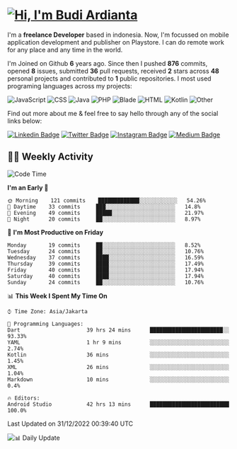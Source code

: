 # [![Hi, I'm Budi Ardianta](https://readme-typing-svg.herokuapp.com?size=24&vCenter=true&lines=%F0%9F%91%8B+Hi%2C+I'm+Budi+Ardianta+;%F0%9F%92%BB+Android+And+Web+Developer+)](https://git.io/typing-svg)

I'm a **freelance Developer** based in indonesia. Now, I'm focussed on mobile application development and publisher on Playstore. I can do remote work for any place and any time in the world.

I'm Joined on Github **6** years ago. Since then I pushed **876** commits, opened **8** issues, submitted **36** pull requests, received **2** stars across **48** personal projects and contributed to **1** public repositories.
I most used programing languages across my projects:

![JavaScript](https://img.shields.io/badge/-JavaScript-%23f1e05a?style=flat&logo=JavaScript&logoColor=white)
![CSS](https://img.shields.io/badge/-CSS-%23563d7c?style=flat&logo=CSS&logoColor=white)
![Java](https://img.shields.io/badge/-Java-%23b07219?style=flat&logo=Java&logoColor=white)
![PHP](https://img.shields.io/badge/-PHP-%234F5D95?style=flat&logo=PHP&logoColor=white)
![Blade](https://img.shields.io/badge/-Blade-%23f7523f?style=flat&logo=Blade&logoColor=white)
![HTML](https://img.shields.io/badge/-HTML-%23e34c26?style=flat&logo=HTML&logoColor=white)
![Kotlin](https://img.shields.io/badge/-Kotlin-%23A97BFF?style=flat&logo=Kotlin&logoColor=white)
![Other](https://img.shields.io/badge/-Other-%23ededed?style=flat&logo=Other&logoColor=white)

Find out more about me & feel free to say hello through any of the social links below:

[![Linkedin Badge](https://img.shields.io/badge/-budiardianata-blue?style=flat&logo=Linkedin&logoColor=white&link=https://www.linkedin.com/in/budiardianata/)](https://www.linkedin.com/in/budiardianata/)
[![Twitter Badge](https://img.shields.io/badge/-budiardianata-%231DA1F2.svg?style=flat&logo=twitter&logoColor=white&link=https://www.twitter.com/budiardianata)](https://www.linkedin.com/in/budiardianata/)
[![Instagram Badge](https://img.shields.io/badge/-budiardianata-purple?style=flat&logo=instagram&logoColor=white&link=https://instagram.com/budiardianata/)](https://instagram.com/budiardianata)
[![Medium Badge](https://img.shields.io/badge/-@budiardianata-%2312100E.svg?style=flat&logo=Medium&logoColor=white&link=https://medium.com/@budiardianata/)](https://medium.com/@budiardianata)

## 👨‍💻 Weekly Activity
<!--START_SECTION:waka-->
![Code Time](http://img.shields.io/badge/Code%20Time-1%2C359%20hrs%204%20mins-blue)

**I'm an Early 🐤** 

```text
🌞 Morning    121 commits    █████████████░░░░░░░░░░░░   54.26% 
🌆 Daytime    33 commits     ███░░░░░░░░░░░░░░░░░░░░░░   14.8% 
🌃 Evening    49 commits     █████░░░░░░░░░░░░░░░░░░░░   21.97% 
🌙 Night      20 commits     ██░░░░░░░░░░░░░░░░░░░░░░░   8.97%

```
📅 **I'm Most Productive on Friday** 

```text
Monday       19 commits     ██░░░░░░░░░░░░░░░░░░░░░░░   8.52% 
Tuesday      24 commits     ██░░░░░░░░░░░░░░░░░░░░░░░   10.76% 
Wednesday    37 commits     ████░░░░░░░░░░░░░░░░░░░░░   16.59% 
Thursday     39 commits     ████░░░░░░░░░░░░░░░░░░░░░   17.49% 
Friday       40 commits     ████░░░░░░░░░░░░░░░░░░░░░   17.94% 
Saturday     40 commits     ████░░░░░░░░░░░░░░░░░░░░░   17.94% 
Sunday       24 commits     ██░░░░░░░░░░░░░░░░░░░░░░░   10.76%

```


📊 **This Week I Spent My Time On** 

```text
⌚︎ Time Zone: Asia/Jakarta

💬 Programming Languages: 
Dart                     39 hrs 24 mins      ███████████████████████░░   93.33% 
YAML                     1 hr 9 mins         ░░░░░░░░░░░░░░░░░░░░░░░░░   2.74% 
Kotlin                   36 mins             ░░░░░░░░░░░░░░░░░░░░░░░░░   1.45% 
XML                      26 mins             ░░░░░░░░░░░░░░░░░░░░░░░░░   1.04% 
Markdown                 10 mins             ░░░░░░░░░░░░░░░░░░░░░░░░░   0.4%

🔥 Editors: 
Android Studio           42 hrs 13 mins      █████████████████████████   100.0%

```


 Last Updated on 31/12/2022 00:39:40 UTC
<!--END_SECTION:waka-->

![📊 Daily Update](https://github.com/budiardianata/budiardianata/actions/workflows/update-activity.yml/badge.svg)
